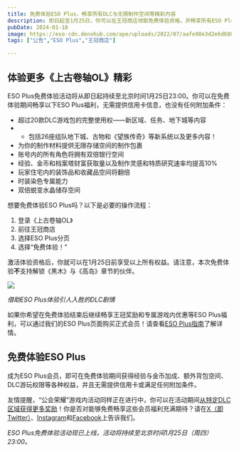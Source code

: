```yaml
---
title: 免费体验ESO Plus，畅享所有DLC与无限制作空间等精彩内容
description: 即日起至1月25日，你可以在王冠商店领取免费体验资格，并畅享所有ESO Plus™会员福利。
pubDate: 2024-01-18
image: https://eso-cdn.denohub.com/ape/uploads/2022/07/aafe98e3d2e6d688422e6becdef8fa88.jpg
tags: ["公告","ESO Plus","王冠商店"]

---
```


## 体验更多《上古卷轴OL》精彩

ESO Plus免费体验活动将从即日起持续至北京时间1月25日23:00。你可以在免费体验期间畅享以下ESO
Plus福利，无需提供信用卡信息，也没有任何附加条件：

- 超过20款DLC游戏包的完整使用权——新区域、任务、地下城等内容
-
  - 包括26座组队地下城、古物和《望族传奇》等新系统以及更多内容！
- 为你的制作材料提供无限存储空间的制作包裹
- 账号内的所有角色将拥有双倍银行空间
- 经验、金币和档案塔财富获取量以及制作灵感和特质研究速率均提高10%
- 玩家住宅内的装饰品和收藏品空间将翻倍 
- 时装染色专属能力 
- 双倍蜕变水晶储存空间

想要免费体验ESO Plus吗？以下是必要的操作流程：

1. 登录《上古卷轴OL》
2. 前往王冠商店
3. 选择ESO Plus分页
4. 选择“免费体验！”

激活体验资格后，你就可以在1月25日前享受以上所有权益。请注意，本次免费体验**不**支持解锁《黑木》与《高岛》章节的伙伴。

![](https://eso-cdn.denohub.com/ape/uploads/2024/01/65b198080ab0b6122e0f7b5a7605cf41.jpg)

<p class="text-gray-500 text-sm text-center"><i>借助ESO Plus体验引人入胜的DLC剧情</i></p>

如果你希望在免费体验结束后继续畅享王冠奖励和专属游戏内优惠等ESO Plus福利，可以通过我们的ESO
Plus页面购买正式会员！请查看[ESO Plus指南](https://www.elderscrollsonline.com/cn/guides/esoplusguide)了解详情。

## 免费体验ESO Plus

成为ESO
Plus会员，即可在免费体验期间获得经验与金币加成、额外背包空间、DLC游玩权限等各种权益，并且无需提供信用卡或满足任何附加条件。

友情提醒，“公会荣耀”游戏内活动同样正在进行中，你可以在活动期间[从特定DLC区域获得更多奖励](/news/post/65367)！你是否对能够免费畅享这些会员福利充满期待？请在[X（即Twitter）](https://twitter.com/TESOnline)、[Instagram](https://www.instagram.com/elderscrollsonline/)和[Facebook](https://www.facebook.com/elderscrollsonline)上告诉我们。 

_ESO Plus免费体验活动现已上线，活动将持续至北京时间1月25日（周四）23:00。_
